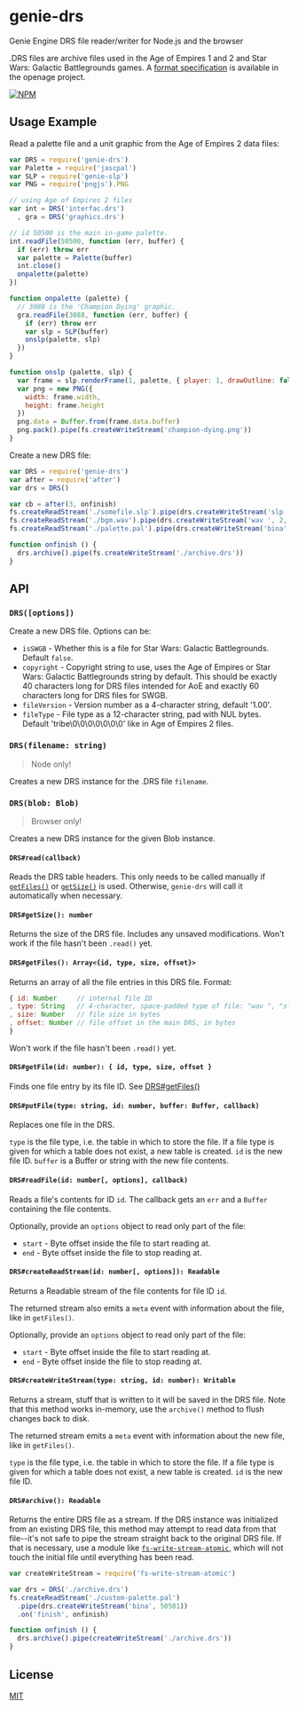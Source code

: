 # genie-drs

Genie Engine DRS file reader/writer for Node.js and the browser

.DRS files are archive files used in the Age of Empires 1 and 2 and Star Wars: Galactic Battlegrounds games.
A [format specification](https://github.com/SFTtech/openage/blob/master/doc/media/drs-files.md) is available in the openage project.

[![NPM](https://nodei.co/npm/genie-drs.png?compact=true)](https://npmjs.com/package/genie-drs)

## Usage Example

Read a palette file and a unit graphic from the Age of Empires 2 data files:

```javascript
var DRS = require('genie-drs')
var Palette = require('jascpal')
var SLP = require('genie-slp')
var PNG = require('pngjs').PNG

// using Age of Empires 2 files
var int = DRS('interfac.drs')
  , gra = DRS('graphics.drs')

// id 50500 is the main in-game palette.
int.readFile(50500, function (err, buffer) {
  if (err) throw err
  var palette = Palette(buffer)
  int.close()
  onpalette(palette)
})

function onpalette (palette) {
  // 3088 is the 'Champion Dying' graphic.
  gra.readFile(3088, function (err, buffer) {
    if (err) throw err
    var slp = SLP(buffer)
    onslp(palette, slp)
  })
}

function onslp (palette, slp) {
  var frame = slp.renderFrame(1, palette, { player: 1, drawOutline: false })
  var png = new PNG({
    width: frame.width,
    height: frame.height
  })
  png.data = Buffer.from(frame.data.buffer)
  png.pack().pipe(fs.createWriteStream('champion-dying.png'))
}
```

Create a new DRS file:

```js
var DRS = require('genie-drs')
var after = require('after')
var drs = DRS()

var cb = after(3, onfinish)
fs.createReadStream('./somefile.slp').pipe(drs.createWriteStream('slp ', 1, cb))
fs.createReadStream('./bgm.wav').pipe(drs.createWriteStream('wav ', 2, cb))
fs.createReadStream('./palette.pal').pipe(drs.createWriteStream('bina', 3, cb))

function onfinish () {
  drs.archive().pipe(fs.createWriteStream('./archive.drs'))
}
```

## API

### `DRS([options])`

Create a new DRS file. Options can be:

 - `isSWGB` - Whether this is a file for Star Wars: Galactic Battlegrounds. Default `false`.
 - `copyright` - Copyright string to use, uses the Age of Empires or Star Wars: Galactic Battlegrounds string by default.
   This should be exactly 40 characters long for DRS files intended for AoE and exactly 60 characters long for DRS files for SWGB.
 - `fileVersion` - Version number as a 4-character string, default '1.00'.
 - `fileType` - File type as a 12-character string, pad with NUL bytes. Default 'tribe\0\0\0\0\0\0\0' like in Age of Empires 2 files.

### `DRS(filename: string)`

> Node only!

Creates a new DRS instance for the .DRS file `filename`.

### `DRS(blob: Blob)`

> Browser only!

Creates a new DRS instance for the given Blob instance.

#### `DRS#read(callback)`

Reads the DRS table headers.
This only needs to be called manually if [`getFiles()`](#drs-getfiles) or [`getSize()`](#drs-getsize) is used.
Otherwise, `genie-drs` will call it automatically when necessary.

<a id="drs-getsize"></a>
#### `DRS#getSize(): number`

Returns the size of the DRS file.  Includes any unsaved modifications.  Won't work if the file hasn't been `.read()` yet.

<a id="drs-getfiles"></a>
#### `DRS#getFiles(): Array<{id, type, size, offset}>`

Returns an array of all the file entries in this DRS file.  Format:
```javascript
{ id: Number     // internal file ID
, type: String   // 4-character, space-padded type of file: "wav ", "slp ", "bina"
, size: Number   // file size in bytes
, offset: Number // file offset in the main DRS, in bytes
}
```

Won't work if the file hasn't been `.read()` yet.

#### `DRS#getFile(id: number): { id, type, size, offset }`

Finds one file entry by its file ID.  See [DRS#getFiles()](#drs-getfiles)

#### `DRS#putFile(type: string, id: number, buffer: Buffer, callback)`

Replaces one file in the DRS.

`type` is the file type, i.e. the table in which to store the file.
 If a file type is given for which a table does not exist, a new table is created.
 `id` is the new file ID.
 `buffer` is a Buffer or string with the new file contents.

#### `DRS#readFile(id: number[, options], callback)`

Reads a file's contents for ID `id`.  The callback gets an `err` and a `Buffer` containing the file contents.

Optionally, provide an `options` object to read only part of the file:

 - `start` - Byte offset inside the file to start reading at.
 - `end` - Byte offset inside the file to stop reading at.

#### `DRS#createReadStream(id: number[, options]): Readable`

Returns a Readable stream of the file contents for file ID `id`.

The returned stream also emits a `meta` event with information about the file, like in `getFiles()`.

Optionally, provide an `options` object to read only part of the file:

 - `start` - Byte offset inside the file to start reading at.
 - `end` - Byte offset inside the file to stop reading at.

#### `DRS#createWriteStream(type: string, id: number): Writable`

Returns a stream, stuff that is written to it will be saved in the DRS file.
Note that this method works in-memory, use the `archive()` method to flush changes back to disk.

The returned stream emits a `meta` event with information about the new file, like in `getFiles()`.

`type` is the file type, i.e. the table in which to store the file.
 If a file type is given for which a table does not exist, a new table is created.
 `id` is the new file ID.

#### `DRS#archive(): Readable`

Returns the entire DRS file as a stream.
If the DRS instance was initialized from an existing DRS file, this method may attempt to read data from that file--it's not safe to pipe the stream straight back to the original DRS file.
If that is necessary, use a module like [`fs-write-stream-atomic`](https://www.npmjs.com/package/fs-write-stream-atomic), which will not touch the initial file until everything has been read.

```js
var createWriteStream = require('fs-write-stream-atomic')

var drs = DRS('./archive.drs')
fs.createReadStream('./custom-palette.pal')
  .pipe(drs.createWriteStream('bina', 50501))
  .on('finish', onfinish)

function onfinish () {
  drs.archive().pipe(createWriteStream('./archive.drs'))
}
```

## License

[MIT](./LICENSE)
